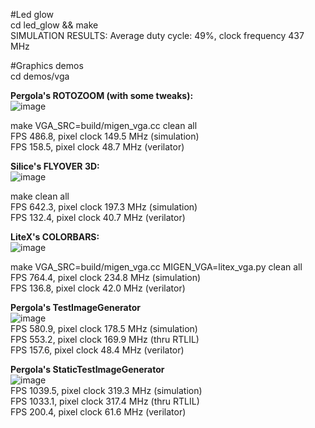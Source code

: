 #Led glow<br>
cd led_glow && make<br>
SIMULATION RESULTS: Average duty cycle: 49%, clock frequency 437 MHz<br>

#Graphics demos<br>
cd demos/vga<br>

**Pergola's ROTOZOOM (with some tweaks):**<br>
![image](https://user-images.githubusercontent.com/8551129/197871242-040e7d9b-c387-45d0-91dd-bbdb5ac5e535.png)

make VGA_SRC=build/migen_vga.cc clean all<br>
FPS 486.8, pixel clock 149.5 MHz (simulation)<br>
FPS 158.5, pixel clock 48.7 MHz (verilator)<br>

**Silice's FLYOVER 3D:**<br>
![image](https://user-images.githubusercontent.com/8551129/196614548-fd2ee539-0427-47b6-b9b3-d4dd9885be80.png)<br>

make clean all<br>
FPS 642.3, pixel clock 197.3 MHz (simulation)<br>
FPS 132.4, pixel clock 40.7 MHz (verilator)<br>

**LiteX's COLORBARS:**<br>
![image](https://user-images.githubusercontent.com/8551129/196614509-781472c2-bea5-4dcf-8512-76ab8a9d444d.png)<br>

make VGA_SRC=build/migen_vga.cc MIGEN_VGA=litex_vga.py clean all<br>
FPS 764.4, pixel clock 234.8 MHz (simulation)<br>
FPS 136.8, pixel clock 42.0 MHz (verilator)<br>

**Pergola's TestImageGenerator**<br>
![image](https://user-images.githubusercontent.com/8551129/197364164-a1b41146-107c-4a42-a2b3-8173451213f2.png)<br>
FPS 580.9, pixel clock 178.5 MHz (simulation)<br>
FPS 553.2, pixel clock 169.9 MHz (thru RTLIL)<br>
FPS 157.6, pixel clock 48.4 MHz (verilator)<br>

**Pergola's StaticTestImageGenerator**<br>
![image](https://user-images.githubusercontent.com/8551129/197365006-9b0ba714-ce9f-4c03-9dbe-d912abcf64de.png)<br>
FPS 1039.5, pixel clock 319.3 MHz (simulation)<br>
FPS 1033.1, pixel clock 317.4 MHz (thru RTLIL)<br>
FPS 200.4, pixel clock 61.6 MHz (verilator)<br>
